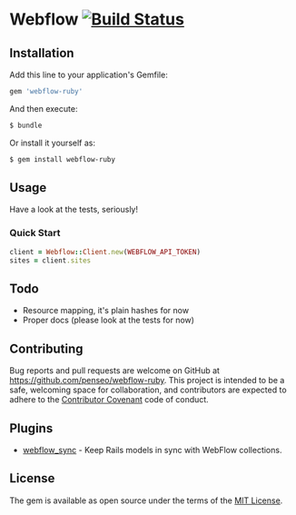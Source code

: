 # Webflow [![Build Status](https://github.com/penseo/webflow-ruby/workflows/build/badge.svg)](https://github.com/penseo/webflow-ruby/workflows/build/)

## Installation
Add this line to your application's Gemfile:

```ruby
gem 'webflow-ruby'
```

And then execute:

```bash
$ bundle
```

Or install it yourself as:

```bash
$ gem install webflow-ruby
```

## Usage
Have a look at the tests, seriously!

### Quick Start
```ruby
client = Webflow::Client.new(WEBFLOW_API_TOKEN)
sites = client.sites
```

## Todo
* Resource mapping, it's plain hashes for now
* Proper docs (please look at the tests for now)

## Contributing
Bug reports and pull requests are welcome on GitHub at https://github.com/penseo/webflow-ruby. This project is intended to be a safe, welcoming space for collaboration, and contributors are expected to adhere to the [Contributor Covenant](http://contributor-covenant.org) code of conduct.

## Plugins
* [webflow_sync](https://github.com/vfonic/webflow_sync) - Keep Rails models in sync with WebFlow collections.


## License
The gem is available as open source under the terms of the [MIT License](http://opensource.org/licenses/MIT).
